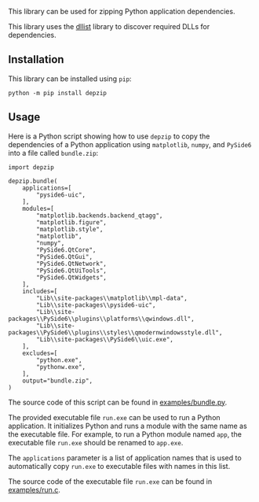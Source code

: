 This library can be used for zipping Python application dependencies.

This library uses the [dllist](https://github.com/wardbrian/dllist) library to discover required DLLs for dependencies.

## Installation

This library can be installed using `pip`:
```
python -m pip install depzip
```

## Usage

Here is a Python script showing how to use `depzip` to copy the dependencies of a Python application using `matplotlib`, `numpy`, and `PySide6` into a file called `bundle.zip`:
```
import depzip

depzip.bundle(
    applications=[
        "pyside6-uic",
    ],
    modules=[
        "matplotlib.backends.backend_qtagg",
        "matplotlib.figure",
        "matplotlib.style",
        "matplotlib",
        "numpy",
        "PySide6.QtCore",
        "PySide6.QtGui",
        "PySide6.QtNetwork",
        "PySide6.QtUiTools",
        "PySide6.QtWidgets",
    ],
    includes=[
        "Lib\\site-packages\\matplotlib\\mpl-data",
        "Lib\\site-packages\\pyside6-uic",
        "Lib\\site-packages\\PySide6\\plugins\\platforms\\qwindows.dll",
        "Lib\\site-packages\\PySide6\\plugins\\styles\\qmodernwindowsstyle.dll",
        "Lib\\site-packages\\PySide6\\uic.exe",
    ],
    excludes=[
        "python.exe",
        "pythonw.exe",
    ],
    output="bundle.zip",
)
```

The source code of this script can be found in [examples/bundle.py](https://github.com/pavel-demin/depzip/tree/main/examples/bundle.py).

The provided executable file `run.exe` can be used to run a Python application. It initializes Python and runs a module with the same name as the executable file. For example, to run a Python module named `app`, the executable file `run.exe` should be renamed to `app.exe`.

The `applications` parameter is a list of application names that is used to automatically copy `run.exe` to executable files with names in this list.

The source code of the executable file `run.exe` can be found in [examples/run.c](https://github.com/pavel-demin/depzip/tree/main/examples/run.c).
